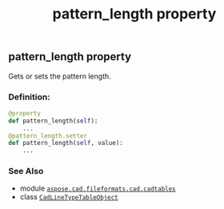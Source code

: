 ﻿---
title: pattern_length property
second_title: Aspose.CAD for Python via .NET API References
description: 
type: docs
weight: 240
url: /python-net/aspose.cad.fileformats.cad.cadtables/cadlinetypetableobject/pattern_length/
is_root: false
---

## pattern_length property


Gets or sets the pattern length.
### Definition:
```python
@property
def pattern_length(self):
    ...
@pattern_length.setter
def pattern_length(self, value):
    ...
```

### See Also
* module [`aspose.cad.fileformats.cad.cadtables`](../../)
* class [`CadLineTypeTableObject`](/cad/python-net/aspose.cad.fileformats.cad.cadtables/cadlinetypetableobject)
